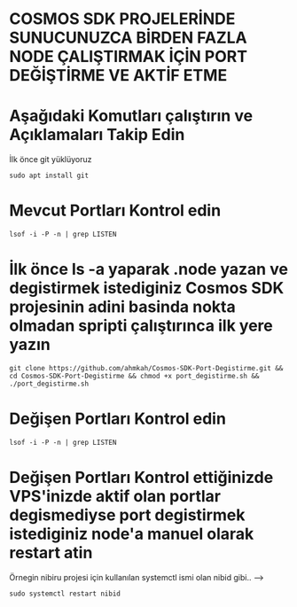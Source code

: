 # COSMOS SDK PROJELERİNDE SUNUCUNUZCA BİRDEN FAZLA NODE ÇALIŞTIRMAK İÇİN PORT DEĞİŞTİRME VE AKTİF ETME

# Aşağıdaki Komutları çalıştırın ve Açıklamaları Takip Edin 

İlk önce git yüklüyoruz
```
sudo apt install git
```

# Mevcut Portları Kontrol edin

```
lsof -i -P -n | grep LISTEN
```

# İlk önce ls -a yaparak .node yazan ve degistirmek istediginiz Cosmos SDK projesinin adini basinda nokta olmadan spripti çalıştırınca ilk yere yazın

```
git clone https://github.com/ahmkah/Cosmos-SDK-Port-Degistirme.git && cd Cosmos-SDK-Port-Degistirme && chmod +x port_degistirme.sh && ./port_degistirme.sh
```

# Değişen Portları Kontrol edin

```
lsof -i -P -n | grep LISTEN
```


# Değişen Portları Kontrol ettiğinizde VPS'inizde aktif olan portlar degismediyse port degistirmek istediginiz node'a manuel olarak restart atin 
Örnegin nibiru projesi için kullanılan systemctl ismi olan nibid gibi.. -->
 
 ```
 sudo systemctl restart nibid 
```


